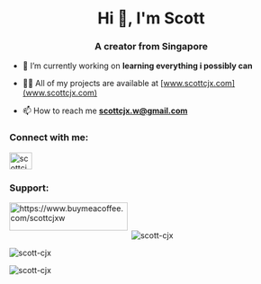 <h1 align="center">Hi 👋, I'm Scott</h1>
<h3 align="center">A creator from Singapore</h3>

- 🔭 I’m currently working on **learning everything i possibly can**

- 👨‍💻 All of my projects are available at [www.scottcjx.com](www.scottcjx.com)

- 📫 How to reach me **scottcjx.w@gmail.com**

<h3 align="left">Connect with me:</h3>
<p align="left">
<a href="https://dev.to/scottcjx" target="blank"><img align="center" src="https://raw.githubusercontent.com/rahuldkjain/github-profile-readme-generator/master/src/images/icons/Social/devto.svg" alt="scottcjx" height="30" width="40" /></a>
</p>

<h3 align="left">Support:</h3>
<p><a href="https://www.buymeacoffee.com/https://www.buymeacoffee.com/scottcjxw"> <img align="left" src="https://cdn.buymeacoffee.com/buttons/v2/default-yellow.png" height="50" width="210" alt="https://www.buymeacoffee.com/scottcjxw" /></a></p><br><br>

<p>&nbsp;<img align="center" src="https://github-readme-stats.vercel.app/api?username=scott-cjx&show_icons=true&locale=en" alt="scott-cjx" /></p>

<p><img align="center" src="https://github-readme-streak-stats.herokuapp.com/?user=scott-cjx&" alt="scott-cjx" /></p>

<p><img align="center" src="https://github-readme-stats.vercel.app/api/top-langs?username=scott-cjx&show_icons=true&locale=en&layout=compact" alt="scott-cjx" /></p>
